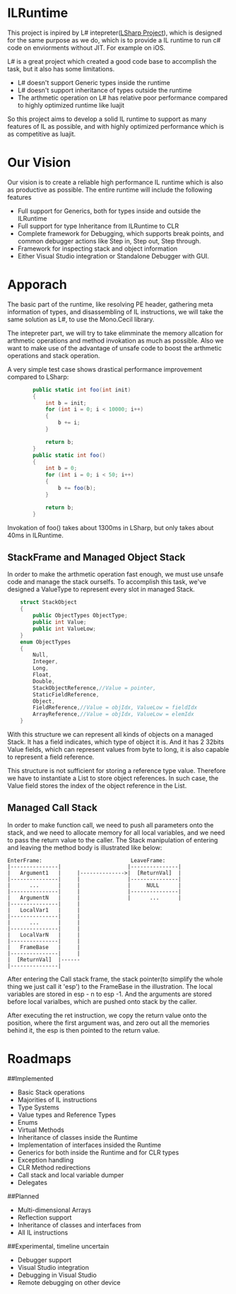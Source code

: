ILRuntime
==========

This project is inpired by L# intepreter([LSharp Project](https://github.com/lightszero/LSharp "A Pure C# IL Runner,Run DLL as a Script" )), which is designed for the same purpose as we do, which is to provide a IL runtime to run c# code on enviorments without JIT. For example on iOS.

L# is a great project which created a good code base to accomplish the task, but it also has some limitations.
* L# doesn't support Generic types inside the runtime
* L# doesn't support inheritance of types outside the runtime
* The arthmetic operation on L# has relative poor performance compared to highly optimized runtime like luajit

So this project aims to develop a solid IL runtime to support as many features of IL as possible, and with highly optimized performance which is  as competitive as luajit.

Our Vision
========
Our vision is to create a reliable high performance IL runtime which is also as productive as possible. The entire runtime will include the following features

* Full support for Generics, both for types inside and outside the ILRuntime
* Full support for type Inheritance from ILRuntime to CLR
* Complete framework for Debugging, which supports break points, and common debugger actions like Step in, Step out, Step through.
* Framework for inspecting stack and object information
* Either Visual Studio integration or Standalone Debugger with GUI.

Apporach
========
The basic part of the runtime, like resolving PE header, gathering meta information of types, and disassembling of IL instructions, we will take the same solution as L#, to use the Mono.Cecil library. 

The intepreter part, we will try to take elimminate the memory allcation for arthmetic operations and method invokation as much as possible. Also we want to make use of the advantage of unsafe code to boost the arthmetic operations and stack operation.

A very simple test case shows drastical performance improvement compared to LSharp:
```C#
        public static int foo(int init)
        {
            int b = init;
            for (int i = 0; i < 10000; i++)
            {
                b += i;
            }

            return b;
        }
        public static int foo()
        {
            int b = 0;
            for (int i = 0; i < 50; i++)
            {
                b += foo(b);
            }

            return b;
        }
```

Invokation of foo() takes about 1300ms in LSharp, but only takes about 40ms in ILRuntime.

StackFrame and Managed Object Stack
---------------------
In order to make the arthmetic operation fast enough, we must use unsafe code and manage the stack ourselfs. To accomplish this task, we've designed a ValueType to represent every slot in managed Stack.
```C#
    struct StackObject
    {
        public ObjectTypes ObjectType;
        public int Value;
        public int ValueLow;
    }
    enum ObjectTypes
    {
        Null,
        Integer,
        Long,
        Float,
        Double,
        StackObjectReference,//Value = pointer, 
        StaticFieldReference,
        Object,
        FieldReference,//Value = objIdx, ValueLow = fieldIdx
        ArrayReference,//Value = objIdx, ValueLow = elemIdx
    }
```
With this structure we can represent all kinds of objects on a managed Stack. It has a field indicates, which type of object it is. And it has 2 32bits Value fields, which can represent values from byte to long, it is also capable to represent a field reference.

This structure is not sufficient for storing a reference type value. Therefore we have to instantiate a List<object> to store object references. In such case, the Value field stores the index of the object reference in the List.

Managed Call Stack
-----------------------------
In order to make function call, we need to push all parameters onto the stack, and we need to allocate memory for all local variables, and we need to pass the return value to the caller. The Stack manipulation of entering and leaving the method body is illustrated like below:

```
EnterFrame:                            LeaveFrame:
|---------------|                     |---------------|
|   Argument1   |     |-------------->|  [ReturnVal]  |
|---------------|     |               |---------------|
|      ...      |     |               |     NULL      |
|---------------|     |               |---------------|
|   ArgumentN   |     |               |      ...      |
|---------------|     |
|   LocalVar1   |     |
|---------------|     |
|      ...      |     |
|---------------|     |
|   LocalVarN   |     |
|---------------|     |
|   FrameBase   |     |
|---------------|     |
|  [ReturnVal]  |------
|---------------|
```
After entering the Call stack frame, the stack pointer(to simplify the whole thing we just call it 'esp') to the FrameBase in the illustration. The local variables are stored in esp - n to esp -1. And the arguments are stored before local varialbes, which are pushed onto stack by the caller.

After executing the ret instruction, we copy the return value onto the position, where the first argument was, and zero out all the memories behind it, the esp is then pointed to the return value.

Roadmaps
==============================================

##Implemented
* Basic Stack operations
* Majorities of IL instructions
* Type Systems
* Value types and Reference Types
* Enums
* Virtual Methods
* Inheritance of classes inside the Runtime
* Implementation of interfaces insided the Runtime
* Generics for both inside the Runtime and for CLR types
* Exception handling
* CLR Method redirections
* Call stack and local variable dumper
* Delegates

##Planned
* Multi-dimensional Arrays
* Reflection support
* Inheritance of classes and interfaces from 
* All IL instructions

##Experimental, timeline uncertain
* Debugger support
* Visual Studio integration
* Debugging in Visual Studio
* Remote debugging on other device
